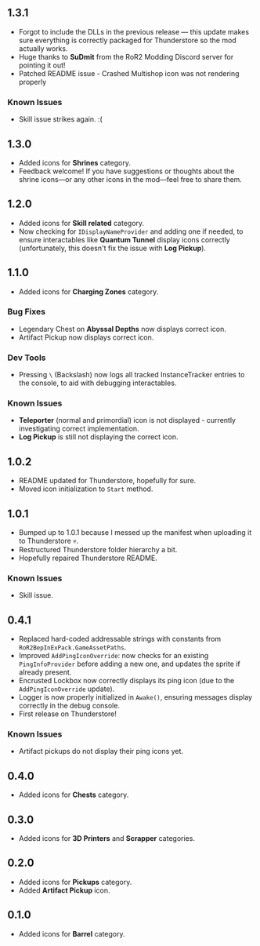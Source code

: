 ## 1.3.1

- Forgot to include the DLLs in the previous release — this update makes sure everything is correctly packaged for Thunderstore so the mod actually works.
- Huge thanks to **SuDmit** from the RoR2 Modding Discord server for pointing it out!
- Patched README issue - Crashed Multishop icon was not rendering properly

### Known Issues

- Skill issue strikes again. :(

## 1.3.0

- Added icons for **Shrines** category.
- Feedback welcome! If you have suggestions or thoughts about the shrine icons—or any other icons in the mod—feel free to share them.

## 1.2.0

- Added icons for **Skill related** category.
- Now checking for ``IDisplayNameProvider`` and adding one if needed, to ensure interactables like **Quantum Tunnel** display icons correctly (unfortunately, this doesn't fix the issue with **Log Pickup**).

## 1.1.0

- Added icons for **Charging Zones** category.

### Bug Fixes

- Legendary Chest on **Abyssal Depths** now displays correct icon.
- Artifact Pickup now displays correct icon.

### Dev Tools

- Pressing ``\`` (Backslash) now logs all tracked InstanceTracker entries to the console, to aid with debugging interactables.

### Known Issues

- **Teleporter** (normal and primordial) icon is not displayed - currently investigating correct implementation.
- **Log Pickup** is still not displaying the correct icon.

## 1.0.2

- README updated for Thunderstore, hopefully for sure.
- Moved icon initialization to ``Start`` method.

## 1.0.1

- Bumped up to 1.0.1 because I messed up the manifest when uploading it to Thunderstore 💀.
- Restructured Thunderstore folder hierarchy a bit.
- Hopefully repaired Thunderstore README.

### Known Issues

- Skill issue.

## 0.4.1

- Replaced hard-coded addressable strings with constants from ``RoR2BepInExPack.GameAssetPaths``.
- Improved `AddPingIconOverride`: now checks for an existing `PingInfoProvider` before adding a new one, and updates the sprite if already present.
- Encrusted Lockbox now correctly displays its ping icon (due to the `AddPingIconOverride` update).
- Logger is now properly initialized in `Awake()`, ensuring messages display correctly in the debug console.
- First release on Thunderstore!

### Known Issues

- Artifact pickups do not display their ping icons yet.

## 0.4.0

- Added icons for **Chests** category.

## 0.3.0

- Added icons for **3D Printers** and **Scrapper** categories.

## 0.2.0

- Added icons for **Pickups** category.
- Added **Artifact Pickup** icon.

## 0.1.0

- Added icons for **Barrel** category.
